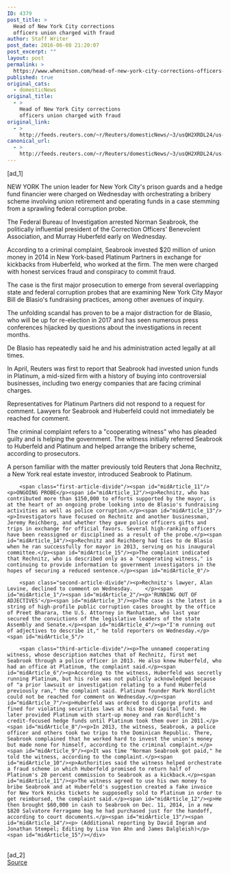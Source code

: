 ```yaml
---
ID: 4379
post_title: >
  Head of New York City corrections
  officers union charged with fraud
author: Staff Writer
post_date: 2016-06-08 21:20:07
post_excerpt: ""
layout: post
permalink: >
  https://www.whenitson.com/head-of-new-york-city-corrections-officers-union-charged-with-fraud/
published: true
original_cats:
  - domesticNews
original_title:
  - >
    Head of New York City corrections
    officers union charged with fraud
original_link:
  - >
    http://feeds.reuters.com/~r/Reuters/domesticNews/~3/usQH2XRDL24/us-new-york-corruption-hedgefunds-idUSKCN0YU1IO
canonical_url:
  - >
    http://feeds.reuters.com/~r/Reuters/domesticNews/~3/usQH2XRDL24/us-new-york-corruption-hedgefunds-idUSKCN0YU1IO
---
```

 [ad_1]
<br><div id="articleText">
<span id="midArticle_start"/>

<span id="midArticle_0"/><span class="focusParagraph" readability="4"><p><span class="articleLocation">NEW YORK</span> The union leader for New York City's prison guards and a hedge fund financier were charged on Wednesday with orchestrating a bribery scheme involving union retirement and operating funds in a case stemming from a sprawling federal corruption probe.</p></span><span id="midArticle_1"/><p>The Federal Bureau of Investigation arrested Norman Seabrook, the politically influential president of the Correction Officers' Benevolent Association, and Murray Huberfeld early on Wednesday.</p><span id="midArticle_2"/><p>According to a criminal complaint, Seabrook invested $20 million of union money in 2014 in New York-based Platinum Partners in exchange for kickbacks from Huberfeld, who worked at the firm. The men were charged with honest services fraud and conspiracy to commit fraud.</p><span id="midArticle_3"/><p>The case is the first major prosecution to emerge from several overlapping state and federal corruption probes that are examining New York City Mayor Bill de Blasio's fundraising practices, among other avenues of inquiry. </p><span id="midArticle_4"/><p>The unfolding scandal has proven to be a major distraction for de Blasio, who will be up for re-election in 2017 and has seen numerous press conferences hijacked by questions about the investigations in recent months.</p><span id="midArticle_5"/><p>De Blasio has repeatedly said he and his administration acted legally at all times.</p><span id="midArticle_6"/><p>In April, Reuters was first to report that Seabrook had invested union funds in Platinum, a mid-sized firm with a history of buying into controversial businesses, including two energy companies that are facing criminal charges.</p><span id="midArticle_7"/><p>Representatives for Platinum Partners did not respond to a request for comment. Lawyers for Seabrook and Huberfeld could not immediately be reached for comment.</p><span id="midArticle_8"/><p>The criminal complaint refers to a "cooperating witness" who has pleaded guilty and is helping the government. The witness initially referred Seabrook to Huberfeld and Platinum and helped arrange the bribery scheme, according to prosecutors.</p><span id="midArticle_9"/><p>A person familiar with the matter previously told Reuters that Jona Rechnitz, a New York real estate investor, introduced Seabrook to Platinum.</p><span id="midArticle_10"/>
        
        <span class="first-article-divide"/><span id="midArticle_11"/><p>ONGOING PROBE</p><span id="midArticle_12"/><p>Rechnitz, who has contributed more than $150,000 to efforts supported by the mayor, is at the heart of an ongoing probe looking into de Blasio's fundraising activities as well as police corruption.</p><span id="midArticle_13"/><p>Investigators have focused on Rechnitz and another businessman, Jeremy Reichberg, and whether they gave police officers gifts and trips in exchange for official favors. Several high-ranking officers have been reassigned or disciplined as a result of the probe.</p><span id="midArticle_14"/><p>Rechnitz and Reichberg had ties to de Blasio when he ran successfully for mayor in 2013, serving on his inaugural committee.</p><span id="midArticle_15"/><p>The complaint indicated that Rechnitz, who is described only as a "cooperating witness," is continuing to provide information to government investigators in the hopes of securing a reduced sentence.</p><span id="midArticle_0"/>
        
        <span class="second-article-divide"/><p>Rechnitz's lawyer, Alan Levine, declined to comment on Wednesday.    </p><span id="midArticle_1"/><span id="midArticle_2"/><p>'RUNNING OUT OF ADJECTIVES'</p><span id="midArticle_3"/><p>The case is the latest in a string of high-profile public corruption cases brought by the office of Preet Bharara, the U.S. Attorney in Manhattan, who last year secured the convictions of the legislative leaders of the state Assembly and Senate.</p><span id="midArticle_4"/><p>"I'm running out of adjectives to describe it," he told reporters on Wednesday.</p><span id="midArticle_5"/>
        
        <span class="third-article-divide"/><p>The unnamed cooperating witness, whose description matches that of Rechnitz, first met Seabrook through a police officer in 2013. He also knew Huberfeld, who had an office at Platinum, the complaint said.</p><span id="midArticle_6"/><p>According to the witness, Huberfeld was secretly running Platinum, but his role was not publicly acknowledged because of "a prior lawsuit or investigation relating to a fund Huberfeld previously ran," the complaint said. Platinum founder Mark Nordlicht could not be reached for comment on Wednesday.</p><span id="midArticle_7"/><p>Huberfeld was ordered to disgorge profits and fined for violating securities laws at his Broad Capital fund. He later provided Platinum with start-up money and ran Nordlicht's credit-focused hedge funds until Platinum took them over in 2011.</p><span id="midArticle_8"/><p>In 2013, the witness, Seabrook, a police officer and others took two trips to the Dominican Republic. There, Seabrook complained that he worked hard to invest the union's money but made none for himself, according to the criminal complaint.</p><span id="midArticle_9"/><p>It was time "Norman Seabrook got paid," he told the witness, according to the complaint.</p><span id="midArticle_10"/><p>Authorities said the witness helped orchestrate a fraud scheme in which Huberfeld promised to return half of Platinum's 20 percent commission to Seabrook as a kickback.</p><span id="midArticle_11"/><p>The witness agreed to use his own money to bribe Seabrook and at Huberfeld's suggestion created a fake invoice for New York Knicks tickets he supposedly sold to Platinum in order to get reimbursed, the complaint said.</p><span id="midArticle_12"/><p>He then brought $60,000 in cash to Seabrook on Dec. 11, 2014, in a new $820 Salvatore Ferragamo bag he had purchased just for the handoff, according to court documents.</p><span id="midArticle_13"/><span id="midArticle_14"/><p> (Additional reporting by David Ingram and Jonathan Stempel; Editing by Lisa Von Ahn and James Dalgleish)</p><span id="midArticle_15"/></div>
<br>[ad_2]
<br><a href="http://feeds.reuters.com/~r/Reuters/domesticNews/~3/usQH2XRDL24/us-new-york-corruption-hedgefunds-idUSKCN0YU1IO">Source </a>